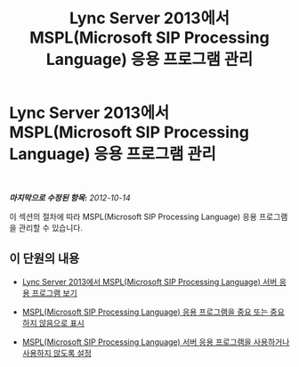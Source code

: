 ﻿---
title: Lync Server 2013에서 MSPL(Microsoft SIP Processing Language) 응용 프로그램 관리
TOCTitle: Lync Server 2013에서 MSPL(Microsoft SIP Processing Language) 응용 프로그램 관리
ms:assetid: 3fb13707-73b5-4f7d-ab0b-a5794ed1be75
ms:mtpsurl: https://technet.microsoft.com/ko-kr/library/JJ688032(v=OCS.15)
ms:contentKeyID: 49885735
ms.date: 08/10/2015
mtps_version: v=OCS.15
ms.translationtype: HT
---

# Lync Server 2013에서 MSPL(Microsoft SIP Processing Language) 응용 프로그램 관리

 

_**마지막으로 수정된 항목:** 2012-10-14_

이 섹션의 절차에 따라 MSPL(Microsoft SIP Processing Language) 응용 프로그램을 관리할 수 있습니다.

## 이 단원의 내용

  - [Lync Server 2013에서 MSPL(Microsoft SIP Processing Language) 서버 응용 프로그램 보기](lync-server-2013-view-microsoft-sip-processing-language-mspl-server-applications.md)

  - [MSPL(Microsoft SIP Processing Language) 응용 프로그램을 중요 또는 중요하지 않음으로 표시](lync-server-2013-mark-a-microsoft-sip-processing-language-mspl-application-as-critical-or-not-critical.md)

  - [MSPL(Microsoft SIP Processing Language) 서버 응용 프로그램을 사용하거나 사용하지 않도록 설정](lync-server-2013-enable-or-disable-a-microsoft-sip-processing-language-mspl-server-application.md)


